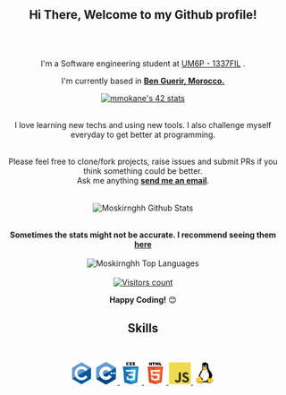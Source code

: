 <div align="center">
<br />
<br />

<h2> Hi There, Welcome to my Github profile! </h2>
<br />
<br />

I'm a Software engineering student at <a href="https://1337.ma">UM6P - 1337FIL</a> .
<br />

I'm currently based in **[Ben Guerir, Morocco.](https://www.google.com/maps/place/Ben+Guerir/@32.2307977,-7.9817398,13z/data=!3m1!4b1!4m5!3m4!1s0xdaf7a781193e37b:0x600a48af566b132a!8m2!3d32.2359364!4d-7.9538378)**
  
[![mmokane's 42 stats](https://badge.mediaplus.ma/Darkblue/mmokane)](https://github.com/Moskirnghh/badge42)

  <br />
I love learning new techs and using new tools. I also challenge myself everyday to get better at programming.
<br />
<br />

Please feel free to clone/fork projects, raise issues and submit PRs if you think something could be better.<br />
Ask me anything <a href="mailto:mokane.mourad@gmail.com"><b>send me an email</b></a>.
<br />
<br />

<img align="center" src="https://github-readme-stats.vercel.app/api?username=Moskirnghh&include_all_commits=true&count_private=true&show_icons=true&line_height=30&title_color=CDB4DB&icon_color=CDB4DB&text_color=D3D3D3&bg_color=0A0A0A" alt="Moskirnghh Github Stats">
<br />
<br />

**Sometimes the stats might not be accurate. I recommend seeing them [here](https://github-readme-stats.vercel.app/api?username=Moskirnghh&include_all_commits=true&count_private=true&show_icons=true&line_height=30&title_color=CDB4DB&icon_color=CDB4DB&text_color=D3D3D3&bg_color=0A0A0A)**
<br />
<br />
<img src="https://github-readme-stats.vercel.app/api/top-langs/?username=Moskirnghh&layout=compact&theme=dark&bg_color=0A0A0A" alt="Moskirnghh Top Languages"/>
<br />
<br />
<a href="https://github.com/Moskirnghh" align="left"><img src="https://visitor-badge.laobi.icu/badge?page_id=moskirnghh.moskirnghh" alt="Visitors count" /></a>
<br />

**Happy Coding!** 😊
</div>

<div align="center">

## Skills
<br />
<p <a href="https://www.cprogramming.com/" target="_blank" rel="noreferrer"> <img src="https://raw.githubusercontent.com/devicons/devicon/master/icons/c/c-original.svg" alt="c" width="40" height="40"/> </a> <a href="https://www.w3schools.com/cpp/" target="_blank" rel="noreferrer"> <img src="https://raw.githubusercontent.com/devicons/devicon/master/icons/cplusplus/cplusplus-original.svg" alt="cplusplus" width="40" height="40"/> </a> <a href="https://www.w3schools.com/css/" target="_blank" rel="noreferrer"> <img src="https://raw.githubusercontent.com/devicons/devicon/master/icons/css3/css3-original-wordmark.svg" alt="css3" width="40" height="40"/> </a> <a href="https://www.w3.org/html/" target="_blank" rel="noreferrer"> <img src="https://raw.githubusercontent.com/devicons/devicon/master/icons/html5/html5-original-wordmark.svg" alt="html5" width="40" height="40"/> </a> <a href="https://developer.mozilla.org/en-US/docs/Web/JavaScript" target="_blank" rel="noreferrer"> <img src="https://raw.githubusercontent.com/devicons/devicon/master/icons/javascript/javascript-original.svg" alt="javascript" width="40" height="40"/> </a>  <a href="https://www.linux.org/" target="_blank" rel="noreferrer"> <img src="https://raw.githubusercontent.com/devicons/devicon/master/icons/linux/linux-original.svg" alt="linux" width="40" height="40"/> </a>  </a> 
</div>
